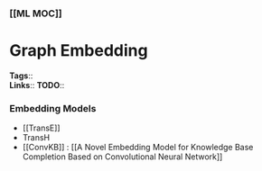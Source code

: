 ### [[ML MOC]]  
# Graph Embedding
**Tags**::  
**Links**::
**TODO**::


### Embedding Models
- [[TransE]]
- TransH
- [[ConvKB]] : [[A Novel Embedding Model for Knowledge Base Completion Based on Convolutional Neural Network]]



